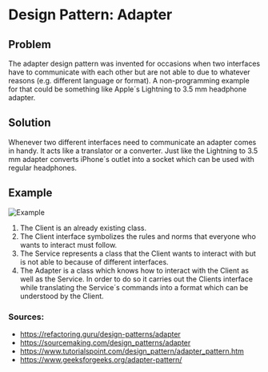 # Design Pattern: Adapter #

## Problem ##

The adapter design pattern was invented for occasions when two interfaces have to communicate with each other but are not
able to due to whatever reasons (e.g. different language or format). A non-programming example for that could be something 
like Apple´s Lightning to 3.5 mm headphone adapter. 


## Solution ##

Whenever two different interfaces need to communicate an adapter comes in handy. It acts like a translator or a converter. 
Just like the Lightning to 3.5 mm adapter converts iPhone´s outlet into a socket which can be used with regular headphones. 


## Example ##


![Example](https://user-images.githubusercontent.com/91896194/154337780-f800a727-afa1-4469-b4a2-189089a07371.png)


1.	The Client is an already existing class.
2.	The Client interface symbolizes the rules and norms that everyone who wants to interact must follow.
3.	The Service represents a class that the Client wants to interact with but is not able to because of different interfaces.
4.	The Adapter is a class which knows how to interact with the Client as well as the Service. In order to do so it carries 
    out the Clients interface while translating the Service´s commands into a format which can be understood by the Client.





### Sources: ###

- https://refactoring.guru/design-patterns/adapter
- https://sourcemaking.com/design_patterns/adapter
- https://www.tutorialspoint.com/design_pattern/adapter_pattern.htm
- https://www.geeksforgeeks.org/adapter-pattern/